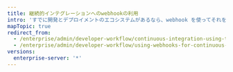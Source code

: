 ```yaml
---
title: 継続的インテグレーションへのwebhookの利用
intro: 'すでに開発とデプロイメントのエコシステムがあるなら、webhook を使ってそれを {{ site.data.variables.product.prodname_ghe_server }} と統合できます。'
mapTopic: true
redirect_from:
  - /enterprise/admin/developer-workflow/continuous-integration-using-travis-ci
  - /enterprise/admin/developer-workflow/using-webhooks-for-continuous-integration
versions:
  enterprise-server: '*'
---
```


